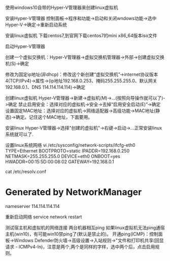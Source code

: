 使用windows10自带的Hyper-V管理器来创建linux虚拟机

安装Hyper-V管理器
控制面板->程序和功能->启动和关闭wndows功能->选中Hyper-V->确定->重新启动系统

安装linux虚拟机
下载centos7,到官网下载centos7的mini x86_64版本iso文件

启动Hyper-V管理器

创建一个虚拟交换机：Hyper-V管理器->虚拟交换机管理器->外部->创建虚拟交换机(S)->确定

修改为固定ip地址(非dhcp)：修改这个新创建“虚拟交换机”->internet协议版本4(TCP/IPv4)->属性->(ip地址192.168.0.253、掩码255.255.255.0、默认网关192.168.0.1、DNS 114.114.114.114)->确定

创建linux虚拟机
Hyper-V管理器->新建->虚拟机(M)->...(按照向导操作就可以了)->确定
禁止启用安全：选择对应的虚拟机->安全->去掉“启用安全启动(E)”->确定
设置固定MAC地址：选择对应的虚拟机->网络适配器->高级功能->MAC地址(静态)->确定。记住这个MAC地址，下面要用。

安装linux
Hyper-V管理器->选择"创建的虚拟机"->右键->启动->...正常安装linux系统就可以了.

设置linux系统网络
vi /etc/sysconfig/network-scripts/ifcfg-eth0 
TYPE=Ethernet
BOOTPROTO=static
IPADDR=192.168.0.250
NETMASK=255.255.255.0
DEVICE=eth0
ONBOOT=yes
HWADDR=00:15:5D:00:08:02
GATEWAY=192.168.0.1

cat /etc/resolv.conf
# Generated by NetworkManager
nameserver 114.114.114.114

重新启动网络
service network restart

测试宿主机和虚拟机的网络连接
两台机器相互ping
如果linux虚拟机无法ping通宿主机(win10)，有可能win10禁ping了(默认是禁止的)。
开通ping(ICMP)：控制面板->Windows Defender防火墙->高级设置->入站规则->"文件和打印机共享(回显请求 - ICMPv4-ln)，注意是两个,两个是同样的字样，选中两个后，点击启用规则。



















